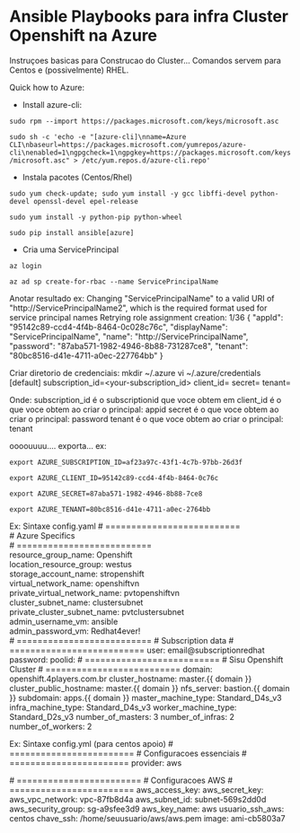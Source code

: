 # Ansible Playbooks para infra Cluster Openshift na Azure

Instruçoes basicas para Construcao do Cluster... Comandos servem para Centos e (possivelmente) RHEL.

Quick how to Azure:

- Install azure-cli:

`sudo rpm --import https://packages.microsoft.com/keys/microsoft.asc`

`sudo sh -c 'echo -e "[azure-cli]\nname=Azure CLI\nbaseurl=https://packages.microsoft.com/yumrepos/azure-cli\nenabled=1\ngpgcheck=1\ngpgkey=https://packages.microsoft.com/keys/microsoft.asc" > /etc/yum.repos.d/azure-cli.repo'`


- Instala pacotes (Centos/Rhel)

`sudo yum check-update; sudo yum install -y gcc libffi-devel python-devel openssl-devel epel-release`

`sudo yum install -y python-pip python-wheel`

`sudo pip install ansible[azure]`

- Cria uma ServicePrincipal

`az login`

`az ad sp create-for-rbac --name ServicePrincipalName`

Anotar resultado ex:
Changing "ServicePrincipalName" to a valid URI of "http://ServicePrincipalName2", which is the required format used for service principal names
Retrying role assignment creation: 1/36
{
  "appId": "95142c89-ccd4-4f4b-8464-0c028c76c",
  "displayName": "ServicePrincipalName",
  "name": "http://ServicePrincipalName",
  "password": "87aba571-1982-4946-8b88-731287ce8",
  "tenant": "80bc8516-d41e-4711-a0ec-227764bb"
}

Criar diretorio de credenciais:
mkdir ~/.azure
vi ~/.azure/credentials
[default]
subscription_id=<your-subscription_id>
client_id=<security-principal-appid>
secret=<security-principal-password>
tenant=<security-principal-tenant>

Onde: 
subscription_id é o subscriptionid que voce obtem em 
client_id é o que voce obtem ao criar o principal: appid
secret é o que voce obtem ao criar o principal: password
tenant é o que voce obtem ao criar o principal: tenant


oooouuuu.... exporta... ex:

`export AZURE_SUBSCRIPTION_ID=af23a97c-43f1-4c7b-97bb-26d3f`

`export AZURE_CLIENT_ID=95142c89-ccd4-4f4b-8464-0c76c`

`export AZURE_SECRET=87aba571-1982-4946-8b88-7ce8`

`export AZURE_TENANT=80bc8516-d41e-4711-a0ec-2764bb`


Ex: Sintaxe config.yaml
\# ==========================  
\# Azure Specifics  
\# ==========================  
resource_group_name: Openshift  
location_resource_group: westus  
storage_account_name: stropenshift  
virtual_network_name: openshiftvn  
private_virtual_network_name: pvtopenshiftvn  
cluster_subnet_name: clustersubnet  
private_cluster_subnet_name: pvtclustersubnet  
admin_username_vm: ansible  
admin_password_vm: Redhat4ever!  
\# ==========================
\# Subscription data
\# ==========================
user: email@subscriptionredhat
password: 
poolid: 
\# ==========================
\# Sisu Openshift Cluster
\# ==========================
domain: openshift.4players.com.br
cluster_hostname: master.{{ domain }}
cluster_public_hostname: master.{{ domain }}
nfs_server: bastion.{{ domain }}
subdomain: apps.{{ domain }}
master_machine_type: Standard_D4s_v3
infra_machine_type: Standard_D4s_v3
worker_machine_type: Standard_D2s_v3
number_of_masters: 3
number_of_infras: 2
number_of_workers: 2

Ex: Sintaxe config.yml (para centos apoio)
\# ========================
\# Configuracoes essenciais
\# =======================
provider: aws

\# ========================
\# Configuracoes AWS
\# ========================
aws_access_key: <aws access key>
aws_secret_key: <aws secret key>
aws_vpc_network: vpc-87fb8d4a
aws_subnet_id: subnet-569s2dd0d
aws_security_group: sg-a9sfee3d9
aws_key_name: aws
usuario_ssh_aws: centos
chave_ssh: /home/seuusuario/aws/aws.pem
image: ami-cb5803a7

